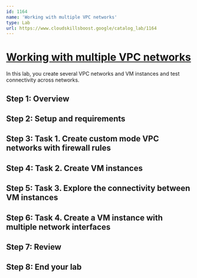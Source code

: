 ```yaml
---
id: 1164
name: 'Working with multiple VPC networks'
type: Lab
url: https://www.cloudskillsboost.google/catalog_lab/1164
---
```


# [Working with multiple VPC networks](https://www.cloudskillsboost.google/catalog_lab/1164)

In this lab, you create several VPC networks and VM instances and test connectivity across networks.

## Step 1: Overview

## Step 2: Setup and requirements

## Step 3: Task 1. Create custom mode VPC networks with firewall rules

## Step 4: Task 2. Create VM instances

## Step 5: Task 3. Explore the connectivity between VM instances

## Step 6: Task 4. Create a VM instance with multiple network interfaces

## Step 7: Review

## Step 8: End your lab
